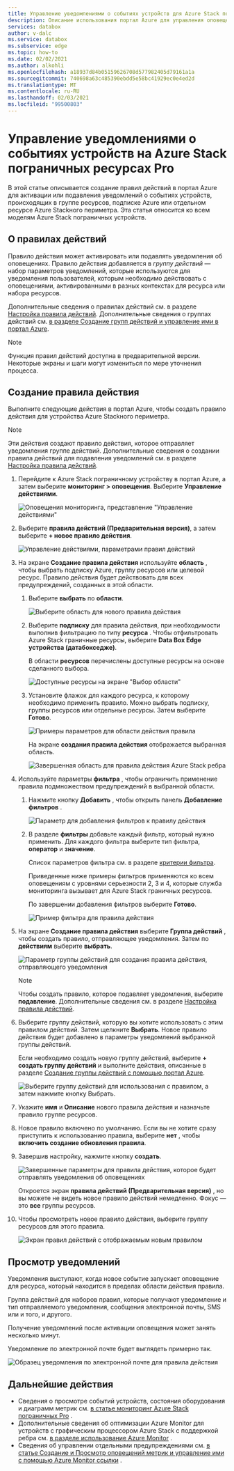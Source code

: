 ```yaml
---
title: Управление уведомлениями о событиях устройств для Azure Stack пограничных ресурсов Pro | Документация Майкрософт
description: Описание использования портал Azure для управления оповещениями о событиях устройств на Azure Stackных ресурсах Pro.
services: databox
author: v-dalc
ms.service: databox
ms.subservice: edge
ms.topic: how-to
ms.date: 02/02/2021
ms.author: alkohli
ms.openlocfilehash: a18937d84b05159626708d577982405d79161a1a
ms.sourcegitcommit: 740698a63c485390ebdd5e58bc41929ec0e4ed2d
ms.translationtype: MT
ms.contentlocale: ru-RU
ms.lasthandoff: 02/03/2021
ms.locfileid: "99500803"
---
```

# <a name="manage-device-event-alert-notifications-on-azure-stack-edge-pro-resources"></a>Управление уведомлениями о событиях устройств на Azure Stack пограничных ресурсах Pro

В этой статье описывается создание правил действий в портал Azure для активации или подавления уведомлений о событиях устройств, происходящих в группе ресурсов, подписке Azure или отдельном ресурсе Azure Stackного периметра. Эта статья относится ко всем моделям Azure Stack пограничных устройств.  

## <a name="about-action-rules"></a>О правилах действий

Правило действия может активировать или подавлять уведомления об оповещениях. Правило действия добавляется в *группу действий* — набор параметров уведомлений, которые используются для уведомления пользователей, которым необходимо действовать с оповещениями, активированными в разных контекстах для ресурса или набора ресурсов.

Дополнительные сведения о правилах действий см. в разделе [Настройка правила действий](/azure/azure-monitor/platform/alerts-action-rules?tabs=portal#configuring-an-action-rule). Дополнительные сведения о группах действий см. [в разделе Создание групп действий и управление ими в портал Azure](/blob/master/articles/azure-monitor/platform/action-groups).

> [!NOTE]
> Функция правил действий доступна в предварительной версии. Некоторые экраны и шаги могут измениться по мере уточнения процесса.


## <a name="create-an-action-rule"></a>Создание правила действия

Выполните следующие действия в портал Azure, чтобы создать правило действия для устройства Azure Stackного периметра.

> [!NOTE]
> Эти действия создают правило действия, которое отправляет уведомления группе действий. Дополнительные сведения о создании правила действий для подавления уведомлений см. в разделе [Настройка правила действий](/azure/azure-monitor/platform/alerts-action-rules?tabs=portal#configuring-an-action-rule).

1. Перейдите к Azure Stack пограничному устройству в портал Azure, а затем выберите **мониторинг > оповещения**. Выберите **Управление действиями**.

   ![Оповещения мониторинга, представление "Управление действиями"](media/azure-stack-edge-gpu-manage-device-event-alert-notifications/action-rules-open-view-01.png)

2. Выберите **правила действий (Предварительная версия)**, а затем выберите **+ новое правило действия**.

   ![Управление действиями, параметрами правил действий](media/azure-stack-edge-gpu-manage-device-event-alert-notifications/action-rules-open-view-02.png)

3. На экране **Создание правила действия** используйте **область** , чтобы выбрать подписку Azure, группу ресурсов или целевой ресурс. Правило действия будет действовать для всех предупреждений, созданных в этой области.

   1. Выберите **выбрать** по **области**.

      ![Выберите область для нового правила действия](media/azure-stack-edge-gpu-manage-device-event-alert-notifications/new-action-rule-scope-01.png)

   2. Выберите **подписку** для правила действия, при необходимости выполнив фильтрацию по типу **ресурса** . Чтобы отфильтровать Azure Stack граничные ресурсы, выберите **Data Box Edge устройства (датабокседже)**.

      В области **ресурсов** перечислены доступные ресурсы на основе сделанного выбора.
  
      ![Доступные ресурсы на экране "Выбор области"](media/azure-stack-edge-gpu-manage-device-event-alert-notifications/new-action-rule-scope-02.png)

   3. Установите флажок для каждого ресурса, к которому необходимо применить правило. Можно выбрать подписку, группы ресурсов или отдельные ресурсы. Затем выберите **Готово**.

      ![Примеры параметров для области действия правила](media/azure-stack-edge-gpu-manage-device-event-alert-notifications/new-action-rule-scope-03.png)

      На экране **создания правила действия** отображается выбранная область.

      ![Завершенная область для правила действия Azure Stack ребра](media/azure-stack-edge-gpu-manage-device-event-alert-notifications/new-action-rule-scope-04.png)

4. Используйте параметры **фильтра** , чтобы ограничить применение правила подмножеством предупреждений в выбранной области.

   1. Нажмите кнопку **Добавить** , чтобы открыть панель **Добавление фильтров** .

      ![Параметр для добавления фильтров к правилу действия](media/azure-stack-edge-gpu-manage-device-event-alert-notifications/new-action-rule-filter-01.png)

   2. В разделе **фильтры** добавьте каждый фильтр, который нужно применить. Для каждого фильтра выберите тип фильтра, **оператор** и **значение**.
   
      Список параметров фильтра см. в разделе [критерии фильтра](/azure/azure-monitor/platform/alerts-action-rules?tabs=portal#filter-criteria).

      Приведенные ниже примеры фильтров применяются ко всем оповещениям с уровнями серьезности 2, 3 и 4, которые служба мониторинга вызывает для Azure Stack граничных ресурсов.

      По завершении добавления фильтров выберите **Готово**.
   
      ![Пример фильтра для правила действия](media/azure-stack-edge-gpu-manage-device-event-alert-notifications/new-action-rule-filter-02.png)

5. На экране **Создание правила действия** выберите **Группа действий** , чтобы создать правило, отправляющее уведомления. Затем по **действиям** выберите **выбрать**.

   ![Параметр группы действий для создания правила действия, отправляющего уведомления](media/azure-stack-edge-gpu-manage-device-event-alert-notifications/new-action-rule-action-group-01.png)

   > [!NOTE]
   > Чтобы создать правило, которое подавляет уведомления, выберите **подавление**. Дополнительные сведения см. в разделе [Настройка правила действий](/azure/azure-monitor/platform/alerts-action-rules?tabs=portal#configuring-an-action-rule).

6. Выберите группу действий, которую вы хотите использовать с этим правилом действий. Затем щелкните **Выбрать**. Новое правило действия будет добавлено в параметры уведомлений выбранной группы действий.

   Если необходимо создать новую группу действий, выберите **+ создать группу действий** и выполните действия, описанные в разделе [Создание группы действий с помощью портал Azure](/azure/azure-monitor/platform/action-groups#create-an-action-group-by-using-the-azure-portal).

   ![Выберите группу действий для использования с правилом, а затем нажмите кнопку Выбрать.](media/azure-stack-edge-gpu-manage-device-event-alert-notifications/new-action-rule-action-group-02.png)

7. Укажите **имя** и **Описание** нового правила действия и назначьте правило группе ресурсов.

9. Новое правило включено по умолчанию. Если вы не хотите сразу приступить к использованию правила, выберите **нет** , чтобы **включить создание обновления правила**.

10. Завершив настройку, нажмите кнопку **создать**.

    ![Завершенные параметры для правила действия, которое будет отправлять уведомления об оповещениях](media/azure-stack-edge-gpu-manage-device-event-alert-notifications/new-action-rule-completed-settings.png)

    Откроется экран **правила действий (Предварительная версия)** , но вы можете не видеть новое правило действий немедленно. Фокус — это **все** группы ресурсов.

11. Чтобы просмотреть новое правило действия, выберите группу ресурсов для этого правила.

    ![Экран правил действий с отображаемым новым правилом](media/azure-stack-edge-gpu-manage-device-event-alert-notifications/new-action-rule-displayed.png)


## <a name="view-notifications"></a>Просмотр уведомлений

Уведомления выступают, когда новое событие запускает оповещение для ресурса, который находится в пределах области действия правила.

Группа действий для наборов правил, которые получают уведомление и тип отправляемого уведомления, сообщения электронной почты, SMS или и того, и другого.

Получение уведомлений после активации оповещения может занять несколько минут.

Уведомление по электронной почте будет выглядеть примерно так.

![Образец уведомления по электронной почте для правила действия](media/azure-stack-edge-gpu-manage-device-event-alert-notifications/sample-action-rule-email-notification.png)


## <a name="next-steps"></a>Дальнейшие действия

<!-- - See [Create and manage action groups in the Azure portal](/blob/master/articles/azure-monitor/platform/action-groups) for guidance on creating a new action group.
- See [Configure an action rule](/azure/azure-monitor/platform/alerts-action-rules?tabs=portal#configuring-an-action-rule) for more info about creating action rules that send or suppress alert notifications. -2 bullets referenced above. Making room for local tasks in "Next Steps." --> 
- Сведения о просмотре событий устройств, состояния оборудования и диаграмм метрик см. [в статье мониторинг Azure Stack пограничных Pro](azure-stack-edge-monitor.md) . 
- Дополнительные сведения об оптимизации Azure Monitor для устройств с графическим процессором Azure Stack с поддержкой ребра см. [в разделе использование Azure Monitor](azure-stack-edge-gpu-enable-azure-monitor.md) .
- Сведения об управлении отдельными предупреждениями см. [в статье Создание и Просмотр оповещений метрик и управление ими с помощью Azure Monitor ссылки](/../azure-monitor/platform/alerts-metric.md) .

